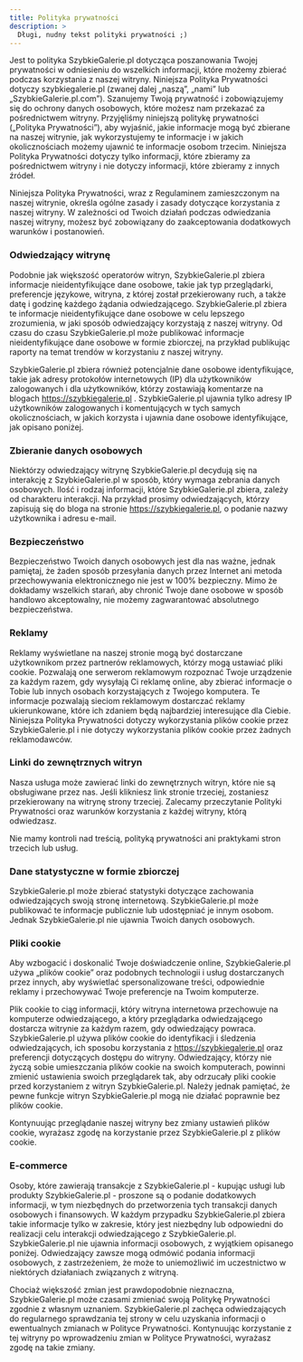 ```yaml
---
title: Polityka prywatności
description: >
  Długi, nudny tekst polityki prywatności ;)
---
```


Jest to polityka SzybkieGalerie.pl dotycząca poszanowania Twojej prywatności w odniesieniu do wszelkich informacji, które możemy zbierać podczas korzystania z naszej witryny. Niniejsza Polityka Prywatności dotyczy szybkiegalerie.pl (zwanej dalej „naszą”, „nami” lub „SzybkieGalerie.pl.com”). Szanujemy Twoją prywatność i zobowiązujemy się do ochrony danych osobowych, które możesz nam przekazać za pośrednictwem witryny. Przyjęliśmy niniejszą politykę prywatności („Polityka Prywatności”), aby wyjaśnić, jakie informacje mogą być zbierane na naszej witrynie, jak wykorzystujemy te informacje i w jakich okolicznościach możemy ujawnić te informacje osobom trzecim. Niniejsza Polityka Prywatności dotyczy tylko informacji, które zbieramy za pośrednictwem witryny i nie dotyczy informacji, które zbieramy z innych źródeł.

Niniejsza Polityka Prywatności, wraz z Regulaminem zamieszczonym na naszej witrynie, określa ogólne zasady i zasady dotyczące korzystania z naszej witryny. W zależności od Twoich działań podczas odwiedzania naszej witryny, możesz być zobowiązany do zaakceptowania dodatkowych warunków i postanowień.

### Odwiedzający witrynę

Podobnie jak większość operatorów witryn, SzybkieGalerie.pl zbiera informacje nieidentyfikujące dane osobowe, takie jak typ przeglądarki, preferencje językowe, witryna, z której został przekierowany ruch, a także datę i godzinę każdego żądania odwiedzającego. SzybkieGalerie.pl zbiera te informacje nieidentyfikujące dane osobowe w celu lepszego zrozumienia, w jaki sposób odwiedzający korzystają z naszej witryny. Od czasu do czasu SzybkieGalerie.pl może publikować informacje nieidentyfikujące dane osobowe w formie zbiorczej, na przykład publikując raporty na temat trendów w korzystaniu z naszej witryny.

SzybkieGalerie.pl zbiera również potencjalnie dane osobowe identyfikujące, takie jak adresy protokołów internetowych (IP) dla użytkowników zalogowanych i dla użytkowników, którzy zostawiają komentarze na blogach https://szybkiegalerie.pl . SzybkieGalerie.pl ujawnia tylko adresy IP użytkowników zalogowanych i komentujących w tych samych okolicznościach, w jakich korzysta i ujawnia dane osobowe identyfikujące, jak opisano poniżej.

### Zbieranie danych osobowych

Niektórzy odwiedzający witrynę SzybkieGalerie.pl decydują się na interakcję z SzybkieGalerie.pl w sposób, który wymaga zebrania danych osobowych. Ilość i rodzaj informacji, które SzybkieGalerie.pl zbiera, zależy od charakteru interakcji. Na przykład prosimy odwiedzających, którzy zapisują się do bloga na stronie https://szybkiegalerie.pl, o podanie nazwy użytkownika i adresu e-mail.

### Bezpieczeństwo

Bezpieczeństwo Twoich danych osobowych jest dla nas ważne, jednak pamiętaj, że żaden sposób przesyłania danych przez Internet ani metoda przechowywania elektronicznego nie jest w 100% bezpieczny. Mimo że dokładamy wszelkich starań, aby chronić Twoje dane osobowe w sposób handlowo akceptowalny, nie możemy zagwarantować absolutnego bezpieczeństwa.

### Reklamy

Reklamy wyświetlane na naszej stronie mogą być dostarczane użytkownikom przez partnerów reklamowych, którzy mogą ustawiać pliki cookie. Pozwalają one serwerom reklamowym rozpoznać Twoje urządzenie za każdym razem, gdy wysyłają Ci reklamę online, aby zbierać informacje o Tobie lub innych osobach korzystających z Twojego komputera. Te informacje pozwalają sieciom reklamowym dostarczać reklamy ukierunkowane, które ich zdaniem będą najbardziej interesujące dla Ciebie. Niniejsza Polityka Prywatności dotyczy wykorzystania plików cookie przez SzybkieGalerie.pl i nie dotyczy wykorzystania plików cookie przez żadnych reklamodawców.

### Linki do zewnętrznych witryn

Nasza usługa może zawierać linki do zewnętrznych witryn, które nie są obsługiwane przez nas. Jeśli klikniesz link stronie trzeciej, zostaniesz przekierowany na witrynę strony trzeciej. Zalecamy przeczytanie Polityki Prywatności oraz warunków korzystania z każdej witryny, którą odwiedzasz.

Nie mamy kontroli nad treścią, polityką prywatności ani praktykami stron trzecich lub usług.

### Dane statystyczne w formie zbiorczej

SzybkieGalerie.pl może zbierać statystyki dotyczące zachowania odwiedzających swoją stronę internetową. SzybkieGalerie.pl może publikować te informacje publicznie lub udostępniać je innym osobom. Jednak SzybkieGalerie.pl nie ujawnia Twoich danych osobowych.

### Pliki cookie

Aby wzbogacić i doskonalić Twoje doświadczenie online, SzybkieGalerie.pl używa „plików cookie” oraz podobnych technologii i usług dostarczanych przez innych, aby wyświetlać spersonalizowane treści, odpowiednie reklamy i przechowywać Twoje preferencje na Twoim komputerze.

Plik cookie to ciąg informacji, który witryna internetowa przechowuje na komputerze odwiedzającego, a który przeglądarka odwiedzającego dostarcza witrynie za każdym razem, gdy odwiedzający powraca. SzybkieGalerie.pl używa plików cookie do identyfikacji i śledzenia odwiedzających, ich sposobu korzystania z https://szybkiegalerie.pl oraz preferencji dotyczących dostępu do witryny. Odwiedzający, którzy nie życzą sobie umieszczania plików cookie na swoich komputerach, powinni zmienić ustawienia swoich przeglądarek tak, aby odrzucały pliki cookie przed korzystaniem z witryn SzybkieGalerie.pl. Należy jednak pamiętać, że pewne funkcje witryn SzybkieGalerie.pl mogą nie działać poprawnie bez plików cookie.

Kontynuując przeglądanie naszej witryny bez zmiany ustawień plików cookie, wyrażasz zgodę na korzystanie przez SzybkieGalerie.pl z plików cookie.

### E-commerce

Osoby, które zawierają transakcje z SzybkieGalerie.pl - kupując usługi lub produkty SzybkieGalerie.pl - proszone są o podanie dodatkowych informacji, w tym niezbędnych do przetworzenia tych transakcji danych osobowych i finansowych. W każdym przypadku SzybkieGalerie.pl zbiera takie informacje tylko w zakresie, który jest niezbędny lub odpowiedni do realizacji celu interakcji odwiedzającego z SzybkieGalerie.pl. SzybkieGalerie.pl nie ujawnia informacji osobowych, z wyjątkiem opisanego poniżej. Odwiedzający zawsze mogą odmówić podania informacji osobowych, z zastrzeżeniem, że może to uniemożliwić im uczestnictwo w niektórych działaniach związanych z witryną.

Chociaż większość zmian jest prawdopodobnie nieznaczna, SzybkieGalerie.pl może czasami zmieniać swoją Politykę Prywatności zgodnie z własnym uznaniem. SzybkieGalerie.pl zachęca odwiedzających do regularnego sprawdzania tej strony w celu uzyskania informacji o ewentualnych zmianach w Polityce Prywatności. Kontynuując korzystanie z tej witryny po wprowadzeniu zmian w Polityce Prywatności, wyrażasz zgodę na takie zmiany.
